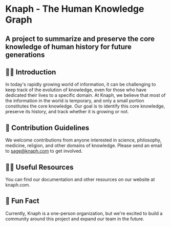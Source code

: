 # Knaph - The Human Knowledge Graph
## A project to summarize and preserve the core knowledge of human history for future generations

## 🙋‍♀️ Introduction

In today's rapidly growing world of information, it can be challenging to keep track of the evolution of knowledge, even for those who have dedicated their lives to a specific domain. At Knaph, we believe that most of the information in the world is temporary, and only a small portion constitutes the core knowledge. Our goal is to identify this core knowledge, preserve its history, and track whether it is growing or not.

## 🌈 Contribution Guidelines
We welcome contributions from anyone interested in science, philosophy, medicine, religion, and other domains of knowledge. Please send an email to sage@knaph.com to get involved.

## 👩‍💻 Useful Resources
You can find our documentation and other resources on our website at knaph.com.

## 🍿 Fun Fact
Currently, Knaph is a one-person organization, but we're excited to build a community around this project and expand our team in the future.
